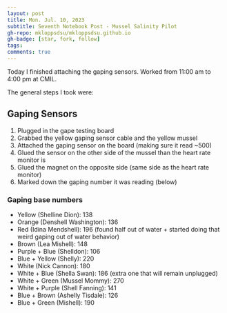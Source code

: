 ```yaml
---
layout: post
title: Mon. Jul. 10, 2023
subtitle: Seventh Notebook Post - Mussel Salinity Pilot
gh-repo: mkloppsdsu/mkloppsdsu.github.io
gh-badge: [star, fork, follow]
tags:
comments: true
---
```


Today I finished attaching the gaping sensors.
Worked from 11:00 am to 4:00 pm at CMIL.

The general steps I took were:

## Gaping Sensors
1. Plugged in the gape testing board
2. Grabbed the yellow gaping sensor cable and the yellow mussel
3. Attached the gaping sensor on the board (making sure it read ~500)
4. Glued the sensor on the other side of the mussel than the heart rate monitor is
5. Glued the magnet on the opposite side (same side as the heart rate monitor)
6. Marked down the gaping number it was reading (below)

### Gaping base numbers
- Yellow (Shelline Dion): 138
- Orange (Denshell Washington): 136
- Red (Idina Mendshell): 196 (found half out of water + started doing that weird gaping out of water behavior)
- Brown (Lea Mishell): 148
- Purple + Blue (Shelldon): 106
- Blue + Yellow (Shelly): 220
- White (Nick Cannon): 180
- White + Blue (Shella Swan): 186 (extra one that will remain unplugged)
- White + Green (Mussel Mommy): 270
- White + Purple (Shell Fanning): 141
- Blue + Brown (Ashelly Tisdale): 126
- Blue + Green (Mishell): 190
